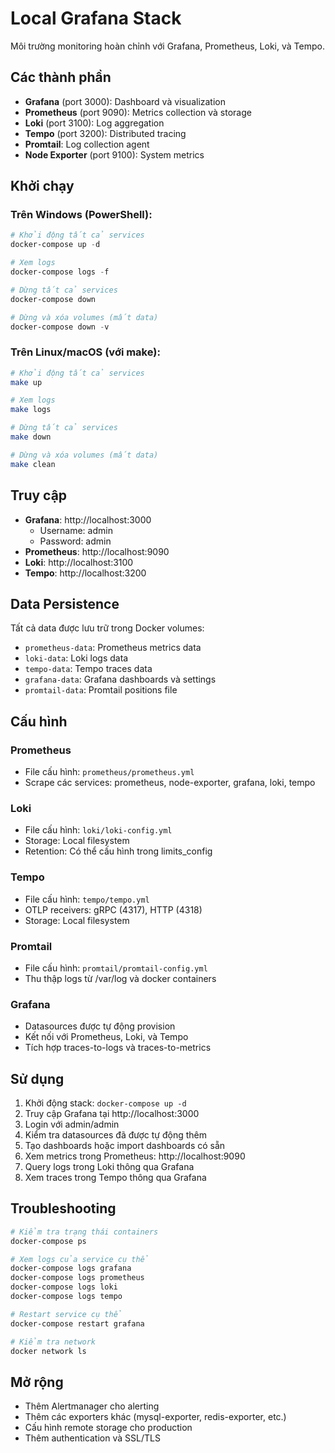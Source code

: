 # Local Grafana Stack

Môi trường monitoring hoàn chỉnh với Grafana, Prometheus, Loki, và Tempo.

## Các thành phần

-   **Grafana** (port 3000): Dashboard và visualization
-   **Prometheus** (port 9090): Metrics collection và storage
-   **Loki** (port 3100): Log aggregation
-   **Tempo** (port 3200): Distributed tracing
-   **Promtail**: Log collection agent
-   **Node Exporter** (port 9100): System metrics

## Khởi chạy

### Trên Windows (PowerShell):

```powershell
# Khởi động tất cả services
docker-compose up -d

# Xem logs
docker-compose logs -f

# Dừng tất cả services
docker-compose down

# Dừng và xóa volumes (mất data)
docker-compose down -v
```

### Trên Linux/macOS (với make):

```bash
# Khởi động tất cả services
make up

# Xem logs
make logs

# Dừng tất cả services
make down

# Dừng và xóa volumes (mất data)
make clean
```

## Truy cập

-   **Grafana**: http://localhost:3000
    -   Username: admin
    -   Password: admin
-   **Prometheus**: http://localhost:9090
-   **Loki**: http://localhost:3100
-   **Tempo**: http://localhost:3200

## Data Persistence

Tất cả data được lưu trữ trong Docker volumes:

-   `prometheus-data`: Prometheus metrics data
-   `loki-data`: Loki logs data
-   `tempo-data`: Tempo traces data
-   `grafana-data`: Grafana dashboards và settings
-   `promtail-data`: Promtail positions file

## Cấu hình

### Prometheus

-   File cấu hình: `prometheus/prometheus.yml`
-   Scrape các services: prometheus, node-exporter, grafana, loki, tempo

### Loki

-   File cấu hình: `loki/loki-config.yml`
-   Storage: Local filesystem
-   Retention: Có thể cấu hình trong limits_config

### Tempo

-   File cấu hình: `tempo/tempo.yml`
-   OTLP receivers: gRPC (4317), HTTP (4318)
-   Storage: Local filesystem

### Promtail

-   File cấu hình: `promtail/promtail-config.yml`
-   Thu thập logs từ /var/log và docker containers

### Grafana

-   Datasources được tự động provision
-   Kết nối với Prometheus, Loki, và Tempo
-   Tích hợp traces-to-logs và traces-to-metrics

## Sử dụng

1. Khởi động stack: `docker-compose up -d`
2. Truy cập Grafana tại http://localhost:3000
3. Login với admin/admin
4. Kiểm tra datasources đã được tự động thêm
5. Tạo dashboards hoặc import dashboards có sẵn
6. Xem metrics trong Prometheus: http://localhost:9090
7. Query logs trong Loki thông qua Grafana
8. Xem traces trong Tempo thông qua Grafana

## Troubleshooting

```bash
# Kiểm tra trạng thái containers
docker-compose ps

# Xem logs của service cụ thể
docker-compose logs grafana
docker-compose logs prometheus
docker-compose logs loki
docker-compose logs tempo

# Restart service cụ thể
docker-compose restart grafana

# Kiểm tra network
docker network ls
```

## Mở rộng

-   Thêm Alertmanager cho alerting
-   Thêm các exporters khác (mysql-exporter, redis-exporter, etc.)
-   Cấu hình remote storage cho production
-   Thêm authentication và SSL/TLS
